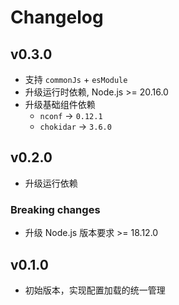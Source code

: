# Changelog

## v0.3.0

* 支持 `commonJs` + `esModule`
* 升级运行时依赖, Node.js >= 20.16.0
* 升级基础组件依赖
  - `nconf` -> `0.12.1`
  - `chokidar` -> `3.6.0`

## v0.2.0

* 升级运行依赖

### Breaking changes
* 升级 Node.js 版本要求 >= 18.12.0 

## v0.1.0

* 初始版本，实现配置加载的统一管理
